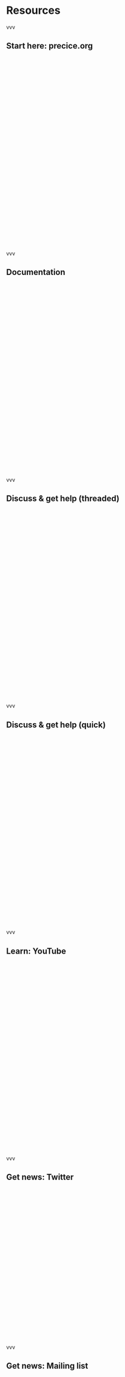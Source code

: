 # Resources

vvv

## Start here: precice.org

<a href="https://www.precice.org/" title="preCICE homepage"><img data-src="images/resources/precice_org.png" style="border:none; box-shadow:none; height:500px;"></a>

vvv

## Documentation

<a href="https://github.com/precice/precice/wiki" title="preCICE Wiki"><img data-src="images/resources/wiki.png" style="border:none; box-shadow:none; height:500px;"></a>

vvv

## Discuss & get help (threaded)

<a href="https://precice.discourse.group/" title="preCICE forum on Discourse"><img data-src="images/resources/discourse.png" style="border:none; box-shadow:none; height:500px;"></a>

vvv

## Discuss & get help (quick)

<a href="https://gitter.im/precice" title="preCICE chatroom on Gitter"><img data-src="images/resources/gitter.png" style="border:none; box-shadow:none; height:500px;"></a>

vvv

## Learn: YouTube

<a href="https://www.youtube.com/channel/UCxZdSQdmDrheEqxq8g48t6A/" title="preCICE channel on YouTube"><img data-src="images/resources/youtube.png" style="border:none; box-shadow:none; height:500px;"></a>

vvv

## Get news: Twitter

<a href="https://twitter.com/preCICE_org" title="preCICE on Twitter"><img data-src="images/resources/twitter.png" style="border:none; box-shadow:none; height:400px;"></a>

vvv

## Get news: Mailing list

<a href="https://mailman.informatik.uni-stuttgart.de/mailman/listinfo/precice" title="preCICE mailing list"><img data-src="images/resources/maillist.png" style="border:none; box-shadow:none; height:500px;"></a>